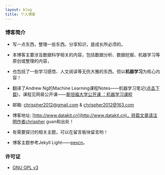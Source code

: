 ```yaml
---
layout: blog
title: 个人博客
---
```


### 博客简介

- 写一点东西，整理一些东西。分享知识，是成长所必须的。

- 本博客主要涉及数据科学相关的内容，包括数据分析、数据挖掘、机器学习等原创或整理的内容，

- 也包括了一些学习感悟、人文阅读等无伤大雅的东西。但以**机器学习**为核心内容！

- 翻译了Andrew Ng的Machine Learning课程Notes——机器学习笔记([点击下载](https://raw.githubusercontent.com/chrispher/chrispher.github.com/master/_draft/machine_learning_notes_ng.docx))，课程见网易公开课——[斯坦福大学公开课 ：机器学习课程](http://v.163.com/special/opencourse/machinelearning.html)

- 邮箱: chrispher2012@gmail.com & chrispher2012@163.com

- 博客地址: [http://www.datakit.cn](http://www.datakit.cn)，转载文章请注明作者chrispher guan和出处！

- 有需要探讨的相关主题，可以在留言板块留言哟！

- 博客主题参考Jekyll Light——[pexcn](https://github.com/pexcn/Jekyll-Light)。

### 许可证

- [GNU GPL v3](http://www.gnu.org/licenses/gpl-3.0.html)

